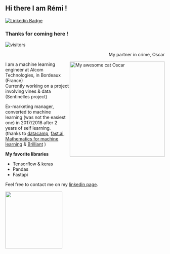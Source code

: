 ## Hi there I am Rémi !
[![Linkedin Badge](https://img.shields.io/badge/-LinkedIn-0e76a8?style=flat-square&logo=Linkedin&logoColor=white)](https://linkedin.com/in/remi-caland)
### Thanks for coming here ! 
![visitors](https://visitor-badge.glitch.me/badge?page_id=remic33.visitor-badge)


<p align="right"> My partner in crime, Oscar </p>
<img align="right" width="300" height="300" src="https://zupimages.net/up/21/43/yx3x.jpg" alt="My awesome cat Oscar" /></a>


I am a machine learning engineer at Alcom Technologies, in Bordeaux (France)  
Currently working on a project involving vines & data (Sentinelles project)  

Ex-marketing manager, converted to machine learning (was not the easiest one) in 2017/2018 after 2 years of self learning.  
(thanks to [datacamp](https://www.datacamp.com/), [fast.ai](https://www.fast.ai/), [Mathematics for machine learning](https://mml-book.github.io/) & [Brilliant](https://brilliant.org/) )

**My favorite libraries**  
- Tensorflow & keras
- Pandas
- Fastapi


Feel free to contact me on my [linkedin page](https://linkedin.com/in/remi-caland). 



<img height="180em" src="https://github-readme-stats.vercel.app/api?username=remic33&show_icons=true&hide_border=true&&count_private=true&include_all_commits=true" />